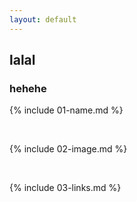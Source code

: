 ```yaml
---
layout: default
---
```

## lalal
### hehehe
{% include 01-name.md %}

<br>

{% include 02-image.md %}

<br>

{% include 03-links.md %}

